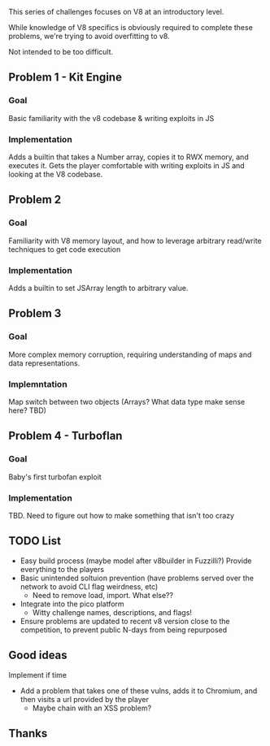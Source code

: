 This series of challenges focuses on V8 at an introductory level.

While knowledge of V8 specifics is obviously required to complete these problems, we're trying to avoid overfitting to v8.

Not intended to be too difficult. 

## Problem 1 - Kit Engine
### Goal
Basic familiarity with the v8 codebase & writing exploits in JS
### Implementation
Adds a builtin that takes a Number array, copies it to RWX memory, and executes it. Gets the player comfortable with writing exploits in JS and looking at the V8 codebase.

## Problem 2
### Goal
Familiarity with V8 memory layout, and how to leverage arbitrary read/write techniques to get code execution
### Implementation
Adds a builtin to set JSArray length to arbitrary value. 

## Problem 3
### Goal
More complex memory corruption, requiring understanding of maps and data representations.
### Implemntation
Map switch between two objects (Arrays? What data type make sense here? TBD)

## Problem 4 - Turboflan
### Goal
Baby's first turbofan exploit
### Implementation
TBD. Need to figure out how to make something that isn't too crazy

## TODO List
- Easy build process (maybe model after v8builder in Fuzzilli?) Provide everything to the players
- Basic unintended soltuion prevention (have problems served over the network to avoid CLI flag weirdness, etc)
    - Need to remove load, import. What else??
- Integrate into the pico platform
    - Witty challenge names, descriptions, and flags!
- Ensure problems are updated to recent v8 version close to the competition, to prevent public N-days from being repurposed

## Good ideas
Implement if time
- Add a problem that takes one of these vulns, adds it to Chromium, and then visits a url provided by the player
    - Maybe chain with an XSS problem?

## Thanks
